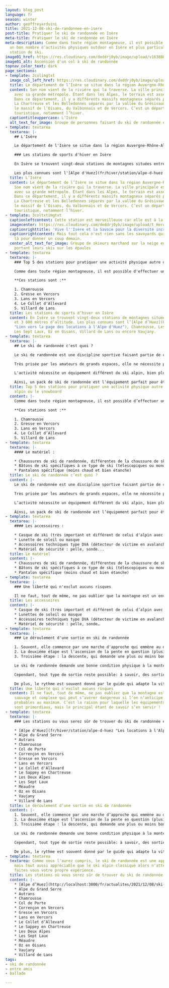 ```yaml
---
layout: blog_post
language: fr
season: winter
author: geoffreyarduini
title: 2021-12-08-ski-de-randonnee-en-isere
post-title: Pratiquer le ski de randonnée en Isère
meta-title: Pratiquer le ski de randonnée en Isère
meta-description: Comme dans toute région montagneuse, il est possible d’effectuer
  un bon nombre d’activités physiques outdoor en Isère et plus particulièrement en
  station de ski.
image01_href: https://res.cloudinary.com/deddrj0yb/image/upload/v1638883533/website/winter/Ski-randonne-ascension_g8hj01.jpg
image01_alt: Ascension d'un col à ski de randonnée
topnav_color_text: dark
page_sections:
- template: 2colimgtxt
  image_col_left_href: https://res.cloudinary.com/deddrj0yb/image/upload/c_limit,g_center,h_800,w_800/c_fill,g_center,h_545,w_475/v1638883541/website/winter/Randonne-groupe-amis_otvbvl.jpg
  title: Le département de l’Isère se situe dans la région Auvergne-Rhône-Alpes.
  content: Son nom vient de la rivière qui la traverse. La ville principale est Grenoble
    avec sa grande métropole. Étant dans les Alpes, le terrain est assez montagneux.
    Dans ce département, il y a différents massifs montagneux séparés par des vallées.
    La Chartreuse et les Belledonnes séparés par la vallée du Grésivaudan mais aussi
    le massif de l’Oisans, du Valbonnais et de Vercors. C’est un département très
    touristique, notamment l’hiver.
  captiontitleuppercase: L’Isère
  alt_text_for_image: Groupe de personnes faisant du ski de randonnée en montagne
- template: textarea
  textarea: |-
    ## L'Isère

    Le département de l'Isère se situe dans la région Auvergne-Rhône-Alpes. Son nom vient de la rivière qui la traverse. La ville principale est Grenoble avec sa grande métropole. Étant dans les Alpes, le terrain est assez montagneux. Dans ce département, il y a différents massifs montagneux séparés par des vallées. La Chartreuse et les Belledonnes séparés par la vallée du Grésivaudan mais aussi le massif de l'Oisans, du Valbonnais et de Vercors. C'est un département très touristique, notamment l'hiver.

    ### Les stations de sports d'hiver en Isère

    En Isère se trouvent vingt-deux stations de montagnes situées entre 800 et 3 600 mètres d'altitude.

    Les plus connues sont l'[Alpe d'Huez](fr/hiver/station/alpe-d-huez "Lien vers la page des locations à l'Alpe d'Huez"), Chamrousse, Les Deux Alpes, Les Sept Laux, Oz en Oisans, Villard de Lans ou encore Vaujany.
  title: L’Isère
  content: Le département de l’Isère se situe dans la région Auvergne-Rhône-Alpes.
    Son nom vient de la rivière qui la traverse. La ville principale est Grenoble
    avec sa grande métropole. Étant dans les Alpes, le terrain est assez montagneux.
    Dans ce département, il y a différents massifs montagneux séparés par des vallées.
    La Chartreuse et les Belledonnes séparés par la vallée du Grésivaudan mais aussi
    le massif de l’Oisans, du Valbonnais et de Vercors. C’est un département très
    touristique, notamment l’hiver.
- template: 3coltxtimgtxt
  captionleftcontent: Cette station est merveilleuse car elle est à la parfaite altitude.
  imagecenter: https://res.cloudinary.com/deddrj0yb/image/upload/t_Hero_under_TopNav/v1638883541/website/winter/Ski-marche-groupe_snuwan.jpg
  captionrighttitle: 'Vive l''Isère et la Savoie pour la diversité incroyable de paysages. '
  captionrightcontent: Mais tout cela n'est rien sans les savoyards qui sont toujours
    là pour donner un coup demain.
  center_alt_text_for_image: Groupe de skieurs marchand sur la neige en montagne en
    portant leurs skis sur les épaules
- template: textarea
  textarea: |-
    ### Top 5 des stations pour pratiquer une activité physique autre que le ski alpin ou le snowboard

    Comme dans toute région montagneuse, il est possible d'effectuer un bon nombre d'activités physiques outdoor en Isère et plus particulièrement en station de ski. C'est pourquoi nous avons établi un top 5 des stations où vous pouvez faire le plus d'activités outdoor autre que le ski alpin et le snowboard comme des balades en raquette, du chien de traîneau, du ski de fond et encore bien d'autres activités.

    **Ces stations sont :**

    1. Chamrousse
    2. Gresse en Vercors
    3. Lans en Vercors
    4. Le Collet d'Allevard
    5. Villard de Lans
  title: Les stations de sports d’hiver en Isère
  content: En Isère se trouvent vingt-deux stations de montagnes situées entre 800
    et 3 600 mètres d’altitude. Les plus connues sont l’[Alpe d’Huez](http://localhost:3000/fr/actualites/2021/12/08/ski-de-randonnee-en-isere/fr/hiver/station/alpe-d-huez
    "Lien vers la page des locations à l'Alpe d'Huez"), Chamrousse, Les Deux Alpes,
    Les Sept Laux, Oz en Oisans, Villard de Lans ou encore Vaujany.
- template: textarea
  textarea: |-
    ## Le ski de randonnée c'est quoi ?

    Le ski de randonnée est une discipline sportive faisant partie de celle du ski. Elle se pratique sur des terrains enneigés en milieu le plus souvent sauvages.

    Très prisée par les amateurs de grands espaces, elle ne nécessite pas d'aménagements spécifiques aux domaines skiables comme la pratique du ski alpin classique. Elle peut être pratiquée pour le plaisir mais il existe aussi un grand nombre de compétitions comme, par exemple, la Pierra Menta, une de plus réputée.

    L'activité nécessite un équipement différent du ski alpin, bien plus adapté pour cette discipline : un package complet qui comprend plusieurs accessoires, équipement... etc.

    Ainsi, un pack de ski de randonnée est l'équipement parfait pour être bien équipé. L'utilisation d'un bon équipement rendra votre sortie optimale !
  title: Top 5 des stations pour pratiquer une activité physique autre que le ski
    alpin ou le snowboard
  content: |-
    Comme dans toute région montagneuse, il est possible d’effectuer un bon nombre d’activités physiques outdoor en Isère et plus particulièrement en station de ski. C’est pourquoi nous avons établi un top 5 des stations où vous pouvez faire le plus d’activités outdoor autre que le ski alpin et le snowboard comme des balades en raquette, du chien de traîneau, du ski de fond et encore bien d’autres activités.

    **Ces stations sont :**

    1. Chamrousse
    2. Gresse en Vercors
    3. Lans en Vercors
    4. Le Collet d’Allevard
    5. Villard de Lans
- template: textarea
  textarea: |-
    #### Le matériel :

    * Chaussures de ski de randonnée, différentes de la chaussure de ski alpin (elles sont bien plus souples au niveau de la cheville pour permettre le mouvement de flexion dont on nécessite pour pour monter les skis au pieds)
    * Bâtons de ski spécifiques à ce type de ski (télescopiques ou monobrins)
    * Pantalons spécifique (moins chaud et bien étanche)
  title: Le ski de randonnée c’est quoi ?
  content: |-
    Le ski de randonnée est une discipline sportive faisant partie de celle du ski. Elle se pratique sur des terrains enneigés en milieu le plus souvent sauvage.

    Très prisée par les amateurs de grands espaces, elle ne nécessite pas d’aménagements spécifiques aux domaines skiables comme la pratique du ski alpin classique. Elle peut être pratiquée pour le plaisir mais il existe aussi un grand nombre de compétitions comme, par exemple, la Pierra Menta, une de plus réputée.

    L’activité nécessite un équipement différent du ski alpin, bien plus adapté pour cette discipline : un package complet qui comprend plusieurs accessoires, équipement… etc.

    Ainsi, un pack de ski de randonnée est l’équipement parfait pour être bien équipé. L’utilisation d’un bon équipement rendra votre sortie optimale !
- template: textarea
  textarea: |-
    #### Les accessoires :

    * Casque de ski (très important et différent de celui d'alpin avec plus d'aérations et plus léger)
    * Lunette de soleil ou masque
    * Accessoires techniques type DVA (détecteur de victime en avalanche)
    * Matériel de sécurité : pelle, sonde...
  title: Le matériel
  content: |-
    * Chaussures de ski de randonnée, différentes de la chaussure de ski alpin (elles sont bien plus souples au niveau de la cheville pour permettre le mouvement de flexion dont on nécessite pour monter les skis aux pieds)
    * Bâtons de ski spécifiques à ce type de ski (télescopiques ou monobrins)
    * Pantalon spécifique (moins chaud et bien étanche)
- template: textarea
  textarea: |-
    ### Une liberté qui n'exclut aucuns risques

    Il ne faut, tout de même, ne pas oublier que la montagne est un environnement sauvage et complexe qui peut s'avérer dangereux si l'on n'anticipent pas les risques probable au maximum. C'est la raison pour laquelle les équipements de sécurité sont primordiaux, mais le principal étant de savoir s'en servir !
  title: Les accessoires
  content: |-
    * Casque de ski (très important et différent de celui d’alpin avec plus d’aérations et plus léger)
    * Lunettes de soleil ou masque
    * Accessoires techniques type DVA (détecteur de victime en avalanche)
    * Matériel de sécurité : pelle, sonde…
- template: textarea
  textarea: |-
    ### Le déroulement d'une sortie en ski de randonnée

    1. Souvent, elle commence par une marche d'approche qui emmène au départ de l'ascension où l'on peut ensuite chausser les skis.
    2. La deuxième étape est l'ascension de la pente en question (plusieurs techniques possibles, à savoir celle des conversions, une technique particulière qui permet de diminuer l'effort dans la pente en faisant un mouvement de rotation du ski bien particulier)
    3. Troisième étape : la descente, qui demande une plus ou moins bonne technique en fonction de l'environnement dans lequel on se trouve et des conditions du jour.

    Le ski de randonnée demande une bonne condition physique à la montée et une technique plutôt aguerrie pour la descente. Il nécessite aussi une bonne connaissance du terrain, de la météo en montagne pour y gérer les risques associés.

    Cependant, tout type de sortie reste possible: à savoir, des sorties tranquilles avec peu de dénivelé positif pour les moins initié et d'autres plus engagé pour les personnes plus aguerries en la matière.

    De plus, le rythme est souvent donné par le guide qui adapte la vitesse au niveau de groupe. Le but étant de pouvoir admirer le paysage en se sentant le mieux possible, avec une notion d'effort tout de même.
  title: Une liberté qui n’exclut aucuns risques
  content: Il ne faut, tout de même, ne pas oublier que la montagne est un environnement
    sauvage et complexe qui peut s’avérer dangereux si l’on n’anticipe pas les risques
    probables au maximum. C’est la raison pour laquelle les équipements de sécurité
    sont primordiaux, mais le principal étant de savoir s’en servir !
- template: textarea
  textarea: |-
    ### Les stations ou vous serez sûr de trouver du ski de randonnée encadré

    * [Alpe d'Huez](fr/hiver/station/alpe-d-huez "Les locations à l'Alpe d'Huez")
    * Alpe du Grand Serre
    * Autrans
    * Chamrousse
    * Col de Porte
    * Corrençon en Vercors
    * Gresse en Vercors
    * Lans en Vercors
    * Le Collet d'Allevard
    * Le Sappey en Chartreuse
    * Les Deux Alpes
    * Les Sept Laux
    * Méaudre
    * Oz en Oisans
    * Vaujany
    * Villard de Lans
  title: Le déroulement d’une sortie en ski de randonnée
  content: |-
    1. Souvent, elle commence par une marche d’approche qui emmène au départ de l’ascension où l’on peut ensuite chausser les skis.
    2. La deuxième étape est l’ascension de la pente en question (plusieurs techniques possibles, à savoir celle des conversions, une technique particulière qui permet de diminuer l’effort dans la pente en faisant un mouvement de rotation du ski bien particulier)
    3. Troisième étape : la descente, qui demande une plus ou moins bonne technique en fonction de l’environnement dans lequel on se trouve et des conditions du jour.

    Le ski de randonnée demande une bonne condition physique à la montée et une technique plutôt aguerrie pour la descente. Il nécessite aussi une bonne connaissance du terrain, de la météo en montagne pour y gérer les risques associés.

    Cependant, tout type de sortie reste possible: à savoir, des sorties tranquilles avec peu de dénivelé positif pour les moins initiés et d’autres plus engagées pour les personnes plus aguerries en la matière.

    De plus, le rythme est souvent donné par le guide qui adapte la vitesse au niveau de groupe. Le but étant de pouvoir admirer le paysage en se sentant le mieux possible, avec une notion d’effort tout de même.
- template: textarea
  textarea: Comme vous l'aurez compris, le ski de randonnée est une approche différente
    mais tout aussi appréciable que le ski alpin classique alors n'attendez plus et
    faites vous votre propre expérience.
  title: Les stations où vous serez sûr de trouver du ski de randonnée encadré
  content: |-
    * [Alpe d’Huez](http://localhost:3000/fr/actualites/2021/12/08/ski-de-randonnee-en-isere/fr/hiver/station/alpe-d-huez "Les locations à l'Alpe d'Huez")
    * Alpe du Grand Serre
    * Autrans
    * Chamrousse
    * Col de Porte
    * Corrençon en Vercors
    * Gresse en Vercors
    * Lans en Vercors
    * Le Collet d’Allevard
    * Le Sappey en Chartreuse
    * Les Deux Alpes
    * Les Sept Laux
    * Méaudre
    * Oz en Oisans
    * Vaujany
    * Villard de Lans
tags:
- ski de randonnée
- entre amis
- ballade

---
```

